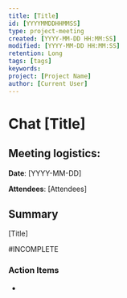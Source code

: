```yaml
---
title: [Title]
id: [YYYYMMDDHHMMSS] 
type: project-meeting
created: [YYYY-MM-DD HH:MM:SS] 
modified: [YYYY-MM-DD HH:MM:SS] 
retention: Long
tags: [tags]
keywords: 
project: [Project Name]
author: [Current User]
---
```


# Chat [Title]

## Meeting logistics:

**Date**: [YYYY-MM-DD]

**Attendees**: [Attendees]

## Summary
[Title]

#INCOMPLETE

### Action Items
- 


